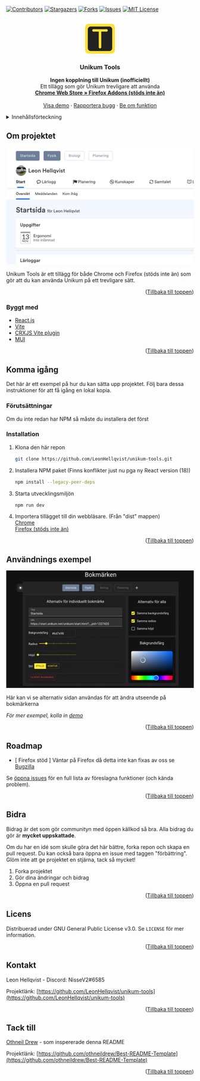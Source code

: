 <div id="top"></div>

[![Contributors][contributors-shield]][contributors-url]
[![Stargazers][stars-shield]][stars-url]
[![Forks][forks-shield]][forks-url]
[![Issues][issues-shield]][issues-url]
[![MIT License][license-shield]][license-url]



<!-- PROJEKT LOGGA -->
<br />
<div align="center">
  <a href="https://github.com/LeonHellqvist/unikum-tools">
    <img src="images/unikum-tools.png" alt="Logo" width="80" height="80">
  </a>

<h3 align="center">Unikum Tools</h3>

  <p align="center">
    <b>Ingen kopplning till Unikum (inofficiellt)</b>
    <br />
    Ett tillägg som gör Unikum trevligare att använda
    <br />
    <a href="https://chrome.google.com/webstore/category/extensions"><strong>Chrome Web Store » </strong></a><a href="https://addons.mozilla.org/sv-SE/firefox/"><strong>Firefox Addons (stöds inte än)</strong></a>
    <br />
    <br />
    <a href="https://youtube.com">Visa demo</a>
    ·
    <a href="https://github.com/LeonHellqvist/unikum-tools/issues">Rapportera bugg</a>
    ·
    <a href="https://github.com/LeonHellqvist/unikum-tools/issues">Be om funktion</a>
  </p>
</div>



<!-- INNEHÅLLSFÖRTECKNING -->
<details>
  <summary>Innehållsförteckning</summary>
  <ol>
    <li>
      <a href="#om-projektet">Om projektet</a>
      <ul>
        <li><a href="#byggt-med">Byggt med</a></li>
      </ul>
    </li>
    <li>
      <a href="#komma-igång">Komma igång</a>
      <ul>
        <li><a href="#förutsättningar">Förutsättningar</a></li>
        <li><a href="#installation">Installation</a></li>
      </ul>
    </li>
    <li><a href="#användnings-exempel">Använding</a></li>
    <li><a href="#roadmap">Roadmap</a></li>
    <li><a href="#bidra">Bidra</a></li>
    <li><a href="#licens">Licens</a></li>
    <li><a href="#kontakt">Kontakt</a></li>
  </ol>
</details>



<!-- OM PROJEKTET -->
## Om projektet

[![Product Name Screen Shot][product-screenshot]](https://example.com)

Unikum Tools är ett tillägg för både Chrome och Firefox (stöds inte än) som gör att du kan använda Unikum på ett trevligare sätt.

<p align="right">(<a href="#top">Tillbaka till toppen</a>)</p>



### Byggt med

* [React.js](https://reactjs.org/)
* [Vite](https://vitejs.dev/)
* [CRXJS Vite plugin](https://crxjs.dev/vite-plugin/)
* [MUI](https://mui.com/)

<p align="right">(<a href="#top">Tillbaka till toppen</a>)</p>



<!-- KOMMA IGÅNG -->
## Komma igång

Det här är ett exempel på hur du kan sätta upp projektet. Följ bara dessa instruktioner för att få igång en lokal kopia.

### Förutsättningar

Om du inte redan har NPM så måste du installera det först

### Installation

1. Klona den här repon
   ```sh
   git clone https://github.com/LeonHellqvist/unikum-tools.git
   ```
2. Installera NPM paket (Finns konflikter just nu pga ny React version (18))
   ```sh
   npm install --legacy-peer-deps
   ```
3. Starta utvecklingsmiljön
   ```sh
   npm run dev
   ```
4. Importera tillägget till din webbläsare. (Från "dist" mappen)<br />
  [Chrome](https://developer.chrome.com/docs/extensions/mv3/getstarted/#unpacked)<br />
  [Firefox (stöds inte än)](https://developer.mozilla.org/en-US/docs/Mozilla/Add-ons/WebExtensions/Your_first_WebExtension#installing)

<p align="right">(<a href="#top">Tillbaka till toppen</a>)</p>



<!-- ANVÄNDNINGSEXEMPEL -->
## Användnings exempel

[![Product Name Screen Shot][ButtonCustomizer]](https://example.com)

Här kan vi se alternativ sidan användas för att ändra utseende på bokmärkerna

_För mer exempel, kolla in [demo](https://youtube.com)_

<p align="right">(<a href="#top">Tillbaka till toppen</a>)</p>



<!-- ROADMAP -->
## Roadmap

- [ Firefox stöd ] Väntar på Firefox då detta inte kan fixas av oss se [Bugzilla](https://bugzilla.mozilla.org/show_bug.cgi?id=1247687)

Se [öppna issues](https://github.com/LeonHellqvist/unikum-tools/issues) för en full lista av föreslagna funktioner (och kända problem).

<p align="right">(<a href="#top">Tillbaka till toppen</a>)</p>



<!-- BIDRA -->
## Bidra

Bidrag är det som gör communityn med öppen källkod så bra. Alla bidrag du gör är **mycket uppskattade**.

Om du har en idé som skulle göra det här bättre, forka repon och skapa en pull request. Du kan också bara öppna en issue med taggen "förbättring".
Glöm inte att ge projektet en stjärna, tack så mycket!

1. Forka projektet
2. Gör dina ändringar och bidrag
3. Öppna en pull request

<p align="right">(<a href="#top">Tillbaka till toppen</a>)</p>



<!-- LICENS -->
## Licens

Distribuerad under GNU General Public License v3.0. Se `LICENSE` för mer information.

<p align="right">(<a href="#top">Tillbaka till toppen</a>)</p>



<!-- KONTAKT -->
## Kontakt

Leon Hellqvist - Discord: NisseV2#6585

Projektlänk: [https://github.com/LeonHellqvist/unikum-tools](https://github.com/LeonHellqvist/unikum-tools)

<p align="right">(<a href="#top">Tillbaka till toppen</a>)</p>



<!-- TACK TILL -->
## Tack till

[Othneil Drew](https://github.com/othneildrew) - som inspererade denna README

Projektlänk: [https://github.com/othneildrew/Best-README-Template](https://github.com/othneildrew/Best-README-Template)

<p align="right">(<a href="#top">Tillbaka till toppen</a>)</p>



<!-- MARKDOWN LINKS & IMAGES -->
<!-- https://www.markdownguide.org/basic-syntax/#reference-style-links -->
[contributors-shield]: https://img.shields.io/github/contributors/LeonHellqvist/unikum-tools.svg?style=for-the-badge
[contributors-url]: https://github.com/LeonHellqvist/unikum-tools/graphs/contributors
[forks-shield]: https://img.shields.io/github/forks/LeonHellqvist/unikum-tools.svg?style=for-the-badge
[forks-url]: https://github.com/LeonHellqvist/unikum-tools/network/members
[stars-shield]: https://img.shields.io/github/stars/LeonHellqvist/unikum-tools.svg?style=for-the-badge
[stars-url]: https://github.com/LeonHellqvist/unikum-tools/stargazers
[issues-shield]: https://img.shields.io/github/issues/LeonHellqvist/unikum-tools.svg?style=for-the-badge
[issues-url]: https://github.com/LeonHellqvist/unikum-tools/issues
[license-shield]: https://img.shields.io/github/license/LeonHellqvist/unikum-tools.svg?style=for-the-badge
[license-url]: https://github.com/LeonHellqvist/unikum-tools/blob/main/LICENSE.txt
[product-screenshot]: images/unikumExample.png
[buttonCustomizer]: images/buttonCustomizer.png
[settings]: images/settings.png
[menu]: images/settings.png
[bookmark]: images/bookmark.png
[food]: images/food.png
[schedule]: images/schedule.png
